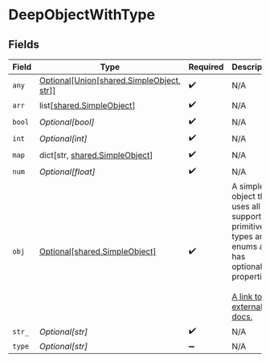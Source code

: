 # DeepObjectWithType


## Fields

| Field                                                                                                                                                             | Type                                                                                                                                                              | Required                                                                                                                                                          | Description                                                                                                                                                       | Example                                                                                                                                                           |
| ----------------------------------------------------------------------------------------------------------------------------------------------------------------- | ----------------------------------------------------------------------------------------------------------------------------------------------------------------- | ----------------------------------------------------------------------------------------------------------------------------------------------------------------- | ----------------------------------------------------------------------------------------------------------------------------------------------------------------- | ----------------------------------------------------------------------------------------------------------------------------------------------------------------- |
| `any`                                                                                                                                                             | [Optional[Union[shared.SimpleObject, str]]](undefined/models/shared/deepobjectwithtypeany.md)                                                                     | :heavy_check_mark:                                                                                                                                                | N/A                                                                                                                                                               |                                                                                                                                                                   |
| `arr`                                                                                                                                                             | list[[shared.SimpleObject](undefined/models/shared/simpleobject.md)]                                                                                              | :heavy_check_mark:                                                                                                                                                | N/A                                                                                                                                                               |                                                                                                                                                                   |
| `bool`                                                                                                                                                            | *Optional[bool]*                                                                                                                                                  | :heavy_check_mark:                                                                                                                                                | N/A                                                                                                                                                               | true                                                                                                                                                              |
| `int`                                                                                                                                                             | *Optional[int]*                                                                                                                                                   | :heavy_check_mark:                                                                                                                                                | N/A                                                                                                                                                               | 1                                                                                                                                                                 |
| `map`                                                                                                                                                             | dict[str, [shared.SimpleObject](undefined/models/shared/simpleobject.md)]                                                                                         | :heavy_check_mark:                                                                                                                                                | N/A                                                                                                                                                               |                                                                                                                                                                   |
| `num`                                                                                                                                                             | *Optional[float]*                                                                                                                                                 | :heavy_check_mark:                                                                                                                                                | N/A                                                                                                                                                               | 1.1                                                                                                                                                               |
| `obj`                                                                                                                                                             | [Optional[shared.SimpleObject]](undefined/models/shared/simpleobject.md)                                                                                          | :heavy_check_mark:                                                                                                                                                | A simple object that uses all our supported primitive types and enums and has optional properties.<br/><br/>[A link to the external docs.](https://docs.speakeasyapi.dev) |                                                                                                                                                                   |
| `str_`                                                                                                                                                            | *Optional[str]*                                                                                                                                                   | :heavy_check_mark:                                                                                                                                                | N/A                                                                                                                                                               | test                                                                                                                                                              |
| `type`                                                                                                                                                            | *Optional[str]*                                                                                                                                                   | :heavy_minus_sign:                                                                                                                                                | N/A                                                                                                                                                               |                                                                                                                                                                   |